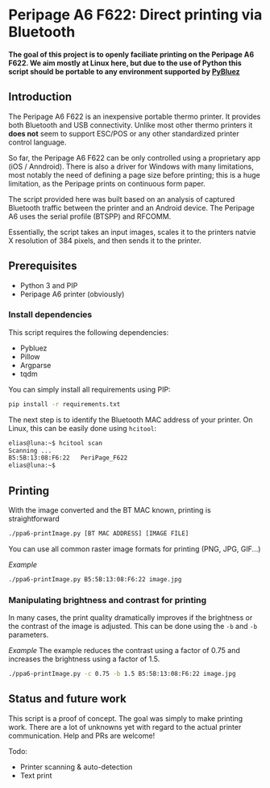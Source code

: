 # Peripage A6 F622: Direct printing via Bluetooth 

**The goal of this project is to openly faciliate printing on the Peripage A6 F622. We aim mostly at Linux here, but due to the use of Python this script should be portable to any environment supported by [PyBluez](https://github.com/pybluez/pybluez)**

## Introduction
The Peripage A6 F622 is an inexpensive portable thermo printer. It provides both Bluetooth and USB connectivity. Unlike most other thermo printers it **does not** seem to support ESC/POS or any other standardized printer control language. 

So far, the Peripage A6 F622 can be only controlled using a proprietary app (iOS / Anndroid). There is also a driver for Windows with many limitations, most notably the need of defining a page size before printing; this is a huge limitation, as the Peripage prints on continuous form paper.

The script provided here was built based on an analysis of captured Bluetooth traffic between the printer and an Android device. The Peripage A6 uses the serial profile (BTSPP) and RFCOMM. 

Essentially, the script takes an input images, scales it to the printers natvie X resolution of 384 pixels, and then sends it to the printer.

## Prerequisites

- Python 3 and PIP
- Peripage A6 printer (obviously)

### Install dependencies

This script requires the following dependencies:
- Pybluez
- Pillow
- Argparse
- tqdm

You can simply install all requirements using PIP:

```bash
pip install -r requirements.txt
```

The next step is to identify the Bluetooth MAC address of your printer. On Linux, this can be easily done using `hcitool`:

```bash
elias@luna:~$ hcitool scan
Scanning ...
B5:5B:13:08:F6:22	PeriPage_F622
elias@luna:~$ 
```
## Printing
With the image converted and the BT MAC known, printing is straightforward
```bash
./ppa6-printImage.py [BT MAC ADDRESS] [IMAGE FILE]
``` 
You can use all common raster image formats for printing (PNG, JPG, GIF...)

*Example*
```bash
./ppa6-printImage.py B5:5B:13:08:F6:22 image.jpg
``` 

### Manipulating brightness and contrast for printing
In many cases, the print quality dramatically improves if the brightness or the contrast
of the image is adjusted. This can be done using the `-b` and `-b` parameters.

*Example*
The example reduces the contrast using a factor of 0.75 and increases the brightness using a factor of 1.5.

```bash
./ppa6-printImage.py -c 0.75 -b 1.5 B5:5B:13:08:F6:22 image.jpg
``` 

## Status and future work

This script is a proof of concept. The goal was simply to make printing work. There are a lot of unknowns yet with regard to the actual printer communication. Help and PRs are welcome!

Todo:
- Printer scanning & auto-detection
- Text print

